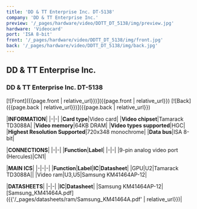```yaml
---
title: 'DD & TT Enterprise Inc. DT-5138'
company: 'DD & TT Enterprise Inc.'
preview: '/_pages/hardware/video/DDTT_DT_5138/img/preview.jpg'
hardware: 'Videocard'
port: 'ISA 8-bit'
front: '/_pages/hardware/video/DDTT_DT_5138/img/front.jpg'
back: '/_pages/hardware/video/DDTT_DT_5138/img/back.jpg'
---
```

## DD & TT Enterprise Inc.
### DD & TT Enterprise Inc. DT-5138

[![Front]({{page.front | relative_url}})]({{page.front | relative_url}})
[![Back]({{page.back | relative_url}})]({{page.back | relative_url}})

|**INFORMATION**|
|-|-|
|**Card type**|Video card|
|**Video chipset**|Tamarack TD3088A|
|**Video memory**|64KB DRAM|
|**Video types supported**|HGC|
|**Highest Resolution Supported**|720x348 monochrome|
|**Data bus**|ISA 8-bit|

|**CONNECTIONS**|
|-|-|
|**Function**|**Label**|
|-|-|
|9-pin analog video port (Hercules)|CN1|

|**MAIN ICS**|
|-|-|-|
|**Function**|**Label**|**IC**|**Datasheet**|
|GPU|U2|Tamarack TD3088A||
|Video ram|U3,U5|Samsung KM41464AP-12|

|**DATASHEETS**|
|-|-|
|**IC**|**Datasheet**|
|Samsung KM41464AP-12|[Samsung_KM41464A.pdf]({{'/_pages/datasheets/ram/Samsung_KM41464A.pdf' | relative_url}})|
